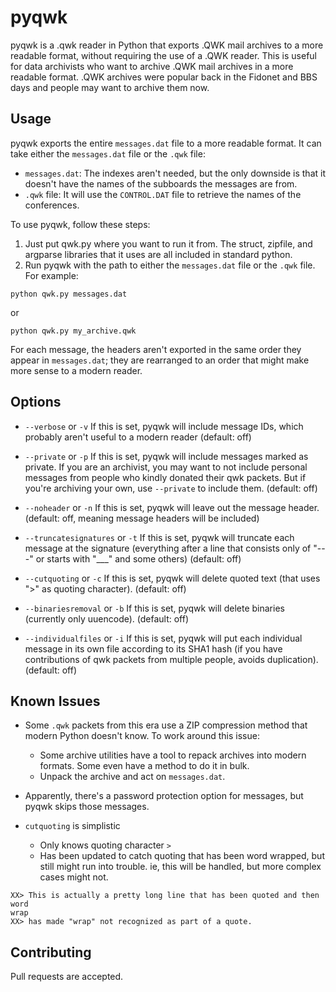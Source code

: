 # pyqwk

pyqwk is a .qwk reader in Python that exports .QWK mail archives to a more readable format, without requiring the use of a .QWK reader. This is useful for data archivists who want to archive .QWK mail archives in a more readable format. .QWK archives were popular back in the Fidonet and BBS days and people may want to archive them now.

## Usage

pyqwk exports the entire `messages.dat` file to a more readable format. It can take either the `messages.dat` file or the `.qwk` file:

- `messages.dat`: The indexes aren't needed, but the only downside is that it doesn't have the names of the subboards the messages are from.
- `.qwk` file: It will use the `CONTROL.DAT` file to retrieve the names of the conferences.

To use pyqwk, follow these steps:

1. Just put qwk.py where you want to run it from. The struct, zipfile, and argparse libraries that it uses are all included in standard python.
2. Run pyqwk with the path to either the `messages.dat` file or the `.qwk` file. For example:

```
python qwk.py messages.dat
```

or

```
python qwk.py my_archive.qwk
```

For each message, the headers aren't exported in the same order they appear in `messages.dat`; they are rearranged to an order that might make more sense to a modern reader. 

## Options

- `--verbose` or `-v`
If this is set, pyqwk will include message IDs, which probably aren't useful to a modern reader (default: off)

- `--private` or `-p`
If this is set, pyqwk will include messages marked as private. If you are an archivist, you may want to not include personal messages from people who kindly donated their qwk packets. But if you're archiving your own, use `--private` to include them. (default: off)

- `--noheader` or `-n`
If this is set, pyqwk will leave out the message header. (default: off, meaning message headers will be included)

- `--truncatesignatures` or `-t`
If this is set, pyqwk will truncate each message at the signature (everything after a line that consists only of "---" or starts with "___" and some others) (default: off)

- `--cutquoting` or `-c`
If this is set, pyqwk will delete quoted text (that uses ">" as quoting character). (default: off)

- `--binariesremoval` or `-b`
If this is set, pyqwk will delete binaries (currently only uuencode). (default: off)

- `--individualfiles` or `-i`
If this is set, pyqwk will put each individual message in its own file according to its SHA1 hash (if you have contributions of qwk packets from multiple people, avoids duplication). (default: off)

## Known Issues

- Some `.qwk` packets from this era use a ZIP compression method that modern Python doesn't know. To work around this issue:

  - Some archive utilities have a tool to repack archives into modern formats. Some even have a method to do it in bulk.
  - Unpack the archive and act on `messages.dat`.

- Apparently, there's a password protection option for messages, but pyqwk skips those messages. 

- `cutquoting` is simplistic
  - Only knows quoting character `>`
  - Has been updated to catch quoting that has been word wrapped, but still might run into trouble. ie, this will be handled, but more complex cases might not.
```
XX> This is actually a pretty long line that has been quoted and then word
wrap
XX> has made "wrap" not recognized as part of a quote.
```

## Contributing

Pull requests are accepted.
